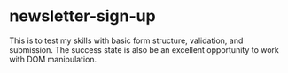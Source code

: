 # newsletter-sign-up
This is to test my skills with basic form structure, validation, and submission. The success state is also be an excellent opportunity to work with DOM manipulation.
